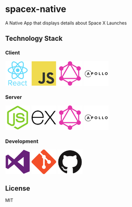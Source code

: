 # spacex-native

A Native App that displays details about Space X Launches

## Technology Stack

### Client

<img src="./assets/common/react.png" width="80" height="80" title="React Native"> <img src="./assets/common/javascript.png" width="80" height="80" title="JavaScript"> <img src="./assets/common/graphql.png" width="80" height="80" title="GraphQL"> <img src="./assets/common/apollo.png" width="80" height="80" title="Apollo">

### Server

<img src="./assets/common/nodejs.png" width="80" height="80" title="Node.js"> <img src="./assets/common/express.png" width="80" height="80" title="Express.js"> <img src="./assets/common/graphql.png" width="80" height="80" title="GraphQL"> <img src="./assets/common/apollo.png" width="80" height="80" title="Apollo">

### Development

<img src="./assets/common/vscode.png" width="80" height="80" title="Visual Studio Code"> <img src="./assets/common/git.png" width="80" height="80" title="Git"> <img src="./assets/common/github.png" width="80" height="80" title="Github">

## License

MIT
